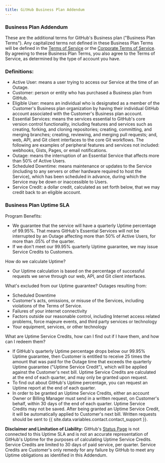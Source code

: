 ```yaml
---
title: GitHub Business Plan Addendum
---
```


### Business Plan Addendum

These are the additional terms for GitHub's Business plan ("Business Plan Terms"). Any capitalized terms not defined in these Business Plan Terms will be defined in the [Terms of Service](/articles/github-terms-of-service/) or the [Corporate Terms of Service](/articles/github-corporate-terms-of-service/). By agreeing to these Business Plan Terms, you also agree to the Terms of Service, as determined by the type of account you have.


### Definitions:
- Active User: means a user trying to access our Service at the time of an Outage.
- Customer: person or entity who has purchased a Business plan from GitHub.
- Eligible User: means an individual who is designated as a member of the Customer's Business plan organization by having their individual GitHub account associated with the Customer's Business plan account.
- Essential Services: means the services essential to GitHub's core version control functionality, including features and services such as creating, forking, and cloning repositories; creating, committing, and merging branches; creating, reviewing, and merging pull requests; and, web, API, and Git client interfaces to the core Git workflows. The following are examples of peripheral features and services not included: webhooks, Gists, Pages, or email notifications.
- Outage: means the interruption of an Essential Service that affects more than 50% of Active Users.
- Scheduled Downtime: means maintenance or updates to the Service (including to any servers or other hardware required to host the Service), which has been scheduled in advance, during which the Service may be down or inaccessible to Users.
- Service Credit: a dollar credit, calculated as set forth below, that we may credit back to an eligible account.

### Business Plan Uptime SLA

Program Benefits:
- We guarantee that the service will have a quarterly Uptime percentage of 99.95%. That means GitHub's Essential Services will not be interrupted by an Outage affecting more than 50% of Active Users, for more than .05% of the quarter.
- If we don't meet our 99.95% quarterly Uptime guarantee, we may issue Service Credits to Customers.

How do we calculate Uptime?
- Our Uptime calculation is based on the percentage of successful requests we serve through our web, API, and Git client interfaces.

What's excluded from our Uptime guarantee? Outages resulting from:
- Scheduled Downtime
- Customer's acts, omissions, or misuse of the Services, including violations of the Terms of Service.
- Failures of your internet connectivity
- Factors outside our reasonable control, including Internet access related problems, force majeure events, and third party services or technology
- Your equipment, services, or other technology

What are Uptime Service Credits, how can I find out if I have them, and how can I redeem them?
- If GitHub's quarterly Uptime percentage drops below our 99.95% Uptime guarantee, then Customer is entitled to receive 25 times the amount that was paid for the Outage time that exceeds the quarterly Uptime guarantee ("Uptime Service Credit"), which will be applied against the Customer's next bill. Uptime Service Credits are calculated at the end of each quarter, and may only be granted upon request.
- To find out about GitHub's Uptime percentage, you can request an Uptime report at the end of each quarter.
- In order to be granted an Uptime Service Credits, either an account Owner or Billing Manager must send in a written request, on Customer's behalf, within 30 days of the end of each quarter. Uptime Service Credits may not be saved. After being granted an Uptime Service Credit, it will be automatically applied to Customer's next bill. Written requests should be sent to {{ site.data.variables.contact.contact_support }}.

**Disclaimer and Limitation of Liability:**
GitHub's [Status Page](https://status.github.com/) is not connected to this Uptime SLA and is not an accurate representation of GitHub's Uptime for the purposes of calculating Uptime Service Credits. Service Credits are limited to 30 days of paid service, per quarter. Service Credits are Customer's only remedy for any failure by GitHub to meet any Uptime obligations as identified in this Addendum.
